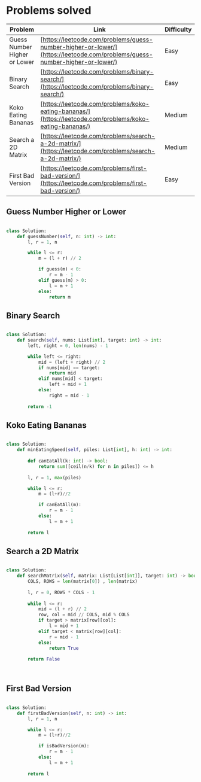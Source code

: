 # Problems solved

| Problem | Link | Difficulty |
|---------|------|------------|
| Guess Number Higher or Lower | [https://leetcode.com/problems/guess-number-higher-or-lower/](https://leetcode.com/problems/guess-number-higher-or-lower/) | Easy |
| Binary Search | [https://leetcode.com/problems/binary-search/](https://leetcode.com/problems/binary-search/) | Easy |
| Koko Eating Bananas | [https://leetcode.com/problems/koko-eating-bananas/](https://leetcode.com/problems/koko-eating-bananas/) | Medium |
| Search a 2D Matrix | [https://leetcode.com/problems/search-a-2d-matrix/](https://leetcode.com/problems/search-a-2d-matrix/) | Medium |
| First Bad Version | [https://leetcode.com/problems/first-bad-version/](https://leetcode.com/problems/first-bad-version/) | Easy |

## Guess Number Higher or Lower

```py

class Solution:
    def guessNumber(self, n: int) -> int:
        l, r = 1, n

        while l <= r:
            m = (l + r) // 2

            if guess(m) < 0:
                r = m - 1
            elif guess(m) > 0:
                l = m + 1
            else:
                return m

```

## Binary Search

```py

class Solution:
    def search(self, nums: List[int], target: int) -> int:
        left, right = 0, len(nums) - 1

        while left <= right:
            mid = (left + right) // 2
            if nums[mid] == target:
                return mid
            elif nums[mid] < target:
                left = mid + 1
            else:
                right = mid - 1
        
        return -1 
```

## Koko Eating Bananas

```py

class Solution:
    def minEatingSpeed(self, piles: List[int], h: int) -> int:
        
        def canEatAll(k: int) -> bool:
            return sum([ceil(n/k) for n in piles]) <= h
        
        l, r = 1, max(piles)

        while l <= r:
            m = (l+r)//2

            if canEatAll(m):
                r = m - 1
            else:
                l = m + 1
        
        return l
```

## Search a 2D Matrix

```py

class Solution:
    def searchMatrix(self, matrix: List[List[int]], target: int) -> bool:
        COLS, ROWS = len(matrix[0]) , len(matrix) 
        
        l, r = 0, ROWS * COLS - 1
        
        while l <= r:
            mid = (l + r) // 2
            row, col = mid // COLS, mid % COLS
            if target > matrix[row][col]:
                l = mid + 1
            elif target < matrix[row][col]:
                r = mid - 1
            else:
                return True
        
        return False

       
```

## First Bad Version

```py

class Solution:
    def firstBadVersion(self, n: int) -> int:
        l, r = 1, n

        while l <= r:
            m = (l+r)//2

            if isBadVersion(m):
                r = m - 1
            else:
                l = m + 1
        
        return l
```
